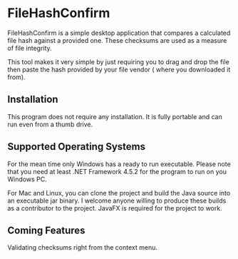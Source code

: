 # FileHashConfirm
FileHashConfirm is a simple desktop application that compares a calculated file hash against a provided one. These checksums are used as a measure of file integrity.

This tool makes it very simple by just requiring you to drag and drop the file then paste the hash provided by your file vendor ( where you downloaded it from).

## Installation
This program does not require any installation. It is fully portable and can run even from a thumb drive.

## Supported Operating Systems
For the mean time only Windows has a ready to run executable. Please note that you need at least .NET Framework 4.5.2 for the program to run on you Windows PC.

For Mac and Linux, you can clone the project and build the Java source into an executable jar binary. I welcome anyone willing to produce these builds as a contributor to the project. JavaFX is required for the project to work.

## Coming Features
Validating checksums right from the context menu.
